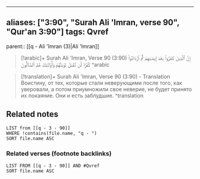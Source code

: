 
---
aliases: ["3:90", "Surah Ali 'Imran, verse 90", "Qur'an 3:90"]
tags: Qvref
---

parent:: [[q - Ali 'Imran (3)|Ali 'Imran]]

> [!arabic]+ Surah Ali 'Imran, Verse 90 (3:90)
> <span class="quran-arabic">إِنَّ ٱلَّذِينَ كَفَرُوا۟ بَعْدَ إِيمَـٰنِهِمْ ثُمَّ ٱزْدَادُوا۟ كُفْرًا لَّن تُقْبَلَ تَوْبَتُهُمْ وَأُو۟لَـٰٓئِكَ هُمُ ٱلضَّآلُّونَ</span>
^arabic

> [!translation]+ Surah Ali 'Imran, Verse 90 (3:90) - Translation
> Воистину, от тех, которые стали неверующими после того, как уверовали, а потом приумножили свое неверие, не будет принято их покаяние. Они и есть заблудшие.
^translation



## Related notes
```dataview
LIST from [[q - 3 - 90]]
WHERE !contains(file.name, "q - ")
SORT file.name ASC
```

### Related verses (footnote backlinks)
```dataview
LIST FROM [[q - 3 - 90]] AND #Qvref
SORT file.name ASC
```

